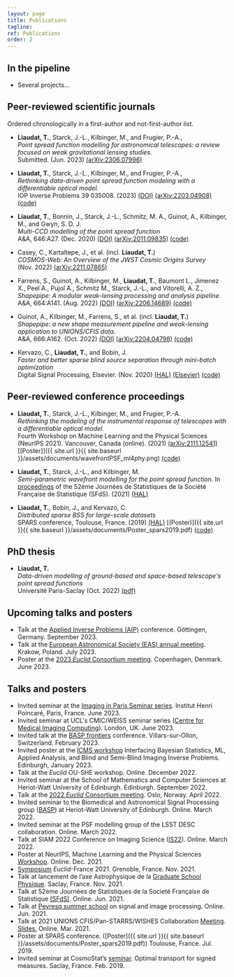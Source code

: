```yaml
---
layout: page
title: Publications
tagline:
ref: Publications
order: 2
---
```


## In the pipeline

<!-- * *Deep Plug & Plays optical prior for ground-based telescope PSF models...* (First author, journal article) -->
* Several projects...

## Peer-reviewed scientific journals

Ordered chronologically in a first-author and not-first-author list.

* **Liaudat, T.**, Starck, J.-L., Kilbinger, M., and Frugier, P.-A.,  
    *Point spread function modelling for astronomical telescopes: a review focused on weak gravitational lensing studies.*  
    Submitted. (Jun. 2023) [(arXiv:2306.07996)](https://arxiv.org/abs/2306.07996)

* **Liaudat, T.**, Starck, J.-L., Kilbinger, M., and Frugier, P.-A.,  
    *Rethinking data-driven point spread function modeling with a differentiable optical model.*  
    IOP Inverse Problems 39 035008. (2023) [(DOI)](https://doi.org/10.1088/1361-6420/acb664) [(arXiv:2203.04908)](https://arxiv.org/abs/2203.04908) [(code)](https://github.com/tobias-liaudat/wf-psf)

* **Liaudat, T.**, Bonnin, J., Starck, J.-L., Schmitz, M. A., Guinot, A., Kilbinger, M., and Gwyn, S. D. J.  
    *Multi-CCD modelling of the point spread function*    
    A&A, 646:A27. (Dec. 2020) [(DOI)](https://doi.org/10.1051/0004-6361/202039584) [(arXiv:2011.09835)](https://arxiv.org/abs/2011.09835) [(code)](https://github.com/CosmoStat/mccd)

* Casey, C., Kartaltepe, J., et al. (incl. **Liaudat, T.**)  
    *COSMOS-Web: An Overview of the JWST Cosmic Origins Survey*  
    (Nov. 2022) [(arXiv:2211.07865)](https://arxiv.org/abs/2211.07865)

* Farrens, S., Guinot, A., Kilbinger, M., **Liaudat, T.**, Baumont L., Jimenez X., Peel A., Pujol A., Schmitz M., Starck, J.-L., and Vitorelli, A. Z.,  
    *Shapepipe: A modular weak-lensing processing and analysis pipeline.*  
    A&A, 664:A141. (Aug. 2022) [(DOI)](https://doi.org/10.1051/0004-6361/202243970) [(arXiv:2206.14689)](https://arxiv.org/abs/2206.14689) [(code)](https://github.com/CosmoStat/shapepipe)

* Guinot, A., Kilbinger, M., Farrens, S., et al. (incl. **Liaudat, T.**)    
    *Shapepipe: a new shape measurement pipeline and weak-lensing application to UNIONS/CFIS data*.  
    A&A, 666:A162. (Oct. 2022) [(DOI)](https://doi.org/10.1051/0004-6361/202141847) [(arXiv:2204.04798)](https://arxiv.org/abs/2204.04798) [(code)](https://github.com/CosmoStat/shapepipe)

* Kervazo, C., **Liaudat, T.**, and Bobin, J.   
    *Faster and better sparse blind source separation through mini-batch optimization*    
    Digital Signal Processing, Elsevier. (Nov. 2020) [(HAL)](https://hal.archives-ouvertes.fr/hal-02426991/) [(Elsevier)](https://doi.org/10.1016/j.dsp.2020.102827) [(code)](https://github.com/jbobin/dGMCA)

## Peer-reviewed conference proceedings

* **Liaudat, T.**, Starck, J.-L., Kilbinger, M., and Frugier, P.-A.  
    *Rethinking the modeling of the instrumental response of telescopes with a differentiable optical model.*  
    Fourth Workshop on Machine Learning and the Physical Sciences (NeurIPS 2021). Vancouver, Canada (online). (2021) [(arXiv:2111.12541)](https://arxiv.org/abs/2111.12541) [[Poster]]({{ site.url }}{{ site.baseurl }}/assets/documents/wavefrontPSF_ml4phy.png) [(code)](https://github.com/tobias-liaudat/wf-psf)

* **Liaudat, T.**, Starck, J.-L., and Kilbinger, M.  
    *Semi-parametric wavefront modelling for the point spread function.*
    In [proceedings](https://jds2021.sciencesconf.org/) of the 52ème Journées de Statistiques de la Société Française de Statistique (SFdS). (2021) [(HAL)](https://hal.archives-ouvertes.fr/hal-03444576)

* **Liaudat, T.**, Bobin, J., and Kervazo, C.  
    *Distributed sparse BSS for large-scale datasets*    
    SPARS conference, Toulouse, France. (2019) [(HAL)](https://hal.archives-ouvertes.fr/hal-02088466/) [(Poster)]({{ site.url }}{{ site.baseurl }}/assets/documents/Poster_spars2019.pdf) [(code)](https://github.com/tobias-liaudat/DGMCA)

## PhD thesis

* **Liaudat, T.**  
    *Data-driven modelling of ground-based and space-based telescope's point spread functions*  
    Université Paris-Saclay (Oct. 2022) [(pdf)](https://theses.hal.science/tel-03944690)

## Upcoming talks and posters

* Talk at the [Applied Inverse Problems (AIP)](http://www.aip2023.com) conference. Göttingen, Germany. September 2023.
* Talk at the [European Astronomical Society (EAS) annual meeting](https://eas.unige.ch/EAS2023/). Krakow, Poland. July 2023.
* Poster at the [2023 _Euclid_ Consortium meeting](https://euclid2023.org). Copenhagen, Denmark. June 2023. 

## Talks and posters

* Invited seminar at the [Imaging in Paris Seminar series](https://imaging-in-paris.github.io/seminar/). Institut Henri Poincaré, Paris, France. June 2023.
* Invited seminar at UCL's CMIC/WEISS seminar series ([Centre for Medical Imaging Computing](https://www.ucl.ac.uk/medical-image-computing/)). London, UK. June 2023.
* Invited talk at the [BASP frontiers](https://baspfrontiers.org) conference. Villars-sur-Ollon, Switzerland. February 2023.
* Invited poster at the [ICMS workshop](https://www.icms.org.uk/workshops/2023/interfacing-bayesian-statistics-machine-learning-applied-analysis-and-blind-and-semi) Interfacing Bayesian Statistics, ML, Applied Analysis, and Blind and Semi-Blind Imaging Inverse Problems. Edinburgh, January 2023.
* Talk at the _Euclid_ OU-SHE workshop. Online. December 2022.
* Invited seminar at the School of Mathematics and Computer Sciences at Heriot-Watt University of Edinburgh. Edinburgh. September 2022.
* Talk at the [2022 _Euclid_ Consortium meeting](https://www.mn.uio.no/astro/english/research/news-and-events/events/conferences/ECmeeting2022/). Oslo, Norway. April 2022.
* Invited seminar to the Biomedical and Astronomical Signal Processing group ([BASP](https://www.hw.ac.uk/uk/schools/engineering-physical-sciences/institutes/sensors-signals-systems/basp.htm)) at Heriot-Watt University of Edinburgh. Online. March 2022.
* Invited seminar at the PSF modelling group of the LSST DESC collaboration. Online. March 2022.
* Talk at SIAM 2022 Conference on Imaging Science ([IS22](https://www.siam.org/conferences/cm/conference/is22)). Online. March 2022.
* Poster at NeurIPS, Machine Learning and the Physical Sciences [Workshop](https://ml4physicalsciences.github.io/2021/). Online. Dec. 2021.
* [Symposium](https://indico.in2p3.fr/event/24640/) _Euclid_-France 2021. Grenoble, France. Nov. 2021.
* Talk at lancement de l’axe Astrophysique de la [Graduate School Physique](https://openagenda.com/universite-paris-saclay/events/astrophysiquepartis-saclay). Saclay, France. Nov. 2021.
* Talk at 52eme Journèes de Statistiques de la Societé Française de Statistique [(SFdS)](https://jds2021.sciencesconf.org/). Online. Jun. 2021.
* Talk at [Peyresq summer school](http://gretsi.fr/peyresq21/index.php) on signal and image processing. Online. Jun. 2021.
* Talk at 2021 UNIONS CFIS/Pan-STARRS/WISHES Collaboration [Meeting](https://indico.in2p3.fr/event/23099/overview). [Slides.](https://github.com/tobias-liaudat/slides/tree/master/slides/2021-03-UNIONS_consortium_meeting)  Online. Mar. 2021.
* Poster at SPARS conference. ([Poster]({{ site.url }}{{ site.baseurl }}/assets/documents/Poster_spars2019.pdf)) Toulouse, France. Jul. 2019.
* Invited seminar at CosmoStat’s [seminar](https://www.cosmostat.org/events/cosmosclub/cosmosclub-toby). Optimal transport for signed measures. Saclay, France. Feb. 2019.


